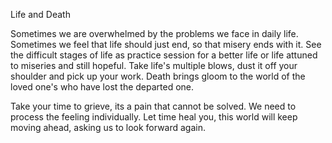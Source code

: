 Life and Death

Sometimes we are overwhelmed by the problems we face in daily life.
Sometimes we feel that life should just end, so that misery ends with it.
See the difficult stages of life as practice session for a better life or life attuned to miseries and still hopeful.
Take life's multiple blows, dust it off your shoulder and pick up your work.
Death brings gloom to the world of the loved one's who have lost the departed one.

Take your time to grieve, its a pain that cannot be solved.
We need to process the feeling individually.
Let time heal you, this world will keep moving ahead, asking us to look forward again.